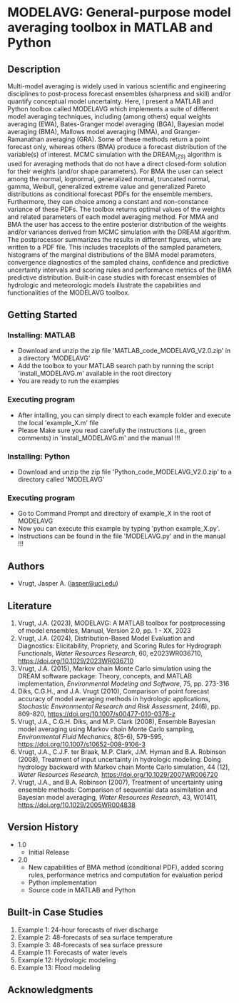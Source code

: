 # MODELAVG: General-purpose model averaging toolbox in MATLAB and Python

## Description

Multi-model averaging is widely used in various scientific and engineering disciplines to post-process forecast ensembles (sharpness and skill) and/or quantify conceptual model uncertainty. Here, I present a MATLAB and Python toolbox called MODELAVG which implements a suite of different model averaging techniques, including (among others) equal weights averaging (EWA), Bates-Granger model averaging (BGA), Bayesian model averaging (BMA), Mallows model averaging (MMA), and Granger-Ramanathan averaging (GRA). Some of these methods return a point forecast only, whereas others (BMA) produce a forecast distribution of the variable(s) of interest. MCMC simulation with the DREAM$_{(ZS)}$ algorithm is used for averaging methods that do not have a direct closed-form solution for their weights (and/or shape parameters). For BMA the user can select among the normal, lognormal, generalized normal, truncated normal, gamma, Weibull, generalized extreme value and generalized Pareto distributions as conditional forecast PDFs for the ensemble members. Furthermore, they can choice among a constant and non-constance variance of these PDFs. The toolbox returns optimal values of the weights and related parameters of each model averaging method. For MMA and BMA the user has access to the entire posterior distribution of the weights and/or variances derived from MCMC simulation with the DREAM algorithm. The postprocessor summarizes the results in different figures, which are written to a PDF file. This includes traceplots of the sampled parameters, histograms of the marginal distributions of the BMA model parameters, convergence diagnostics of the sampled chains, confidence and predictive uncertainty intervals and scoring rules and performance metrics of the BMA predictive distribution. Built-in case studies with forecast ensembles of hydrologic and meteorologic models illustrate the capabilities and functionalities of the MODELAVG toolbox. 

## Getting Started

### Installing: MATLAB

* Download and unzip the zip file 'MATLAB_code_MODELAVG_V2.0.zip' in a directory 'MODELAVG'
* Add the toolbox to your MATLAB search path by running the script 'install_MODELAVG.m' available in the root directory
* You are ready to run the examples

### Executing program

* After intalling, you can simply direct to each example folder and execute the local 'example_X.m' file
* Please Make sure you read carefully the instructions (i.e., green comments) in 'install_MODELAVG.m' and the manual !!!  

### Installing: Python

* Download and unzip the zip file 'Python_code_MODELAVG_V2.0.zip' to a directory called 'MODELAVG'

### Executing program

* Go to Command Prompt and directory of example_X in the root of MODELAVG
* Now you can execute this example by typing 'python example_X.py'.
* Instructions can be found in the file 'MODELAVG.py' and in the manual !!!  

## Authors

* Vrugt, Jasper A. (jasper@uci.edu) 

## Literature
1. Vrugt, J.A. (2023), MODELAVG: A MATLAB toolbox for postprocessing of model ensembles, Manual, Version 2.0, pp. 1 - XX, 2023
2. Vrugt, J.A. (2024), Distribution-Based Model Evaluation and Diagnostics: Elicitability, Propriety, and Scoring Rules for Hydrograph Functionals, _Water Resources Research_, 60, e2023WR036710, https://doi.org/10.1029/2023WR036710
3. Vrugt, J.A. (2015), Markov chain Monte Carlo simulation using the DREAM software package: Theory, concepts, and MATLAB implementation, _Environmental Modeling and Software_, 75, pp. 273-316
4. Diks, C.G.H., and J.A. Vrugt (2010), Comparison of point forecast accuracy of model averaging methods in hydrologic applications, _Stochastic Environmental Research and Risk Assessment_, 24(6), pp. 809-820, https://doi.org/10.1007/s00477-010-0378-z
5. Vrugt, J.A., C.G.H. Diks, and M.P. Clark (2008), Ensemble Bayesian model averaging using Markov chain Monte Carlo sampling, _Environmental Fluid Mechanics_, 8(5-6), 579-595, https://doi.org/10.1007/s10652-008-9106-3
6. Vrugt, J.A., C.J.F. ter Braak, M.P. Clark, J.M. Hyman and B.A. Robinson (2008), Treatment of input uncertainty in hydrologic modeling: Doing hydrology backward with Markov chain Monte Carlo simulation, 44 (12), _Water Resources Research_, https://doi.org/10.1029/2007WR006720
7. Vrugt, J.A., and B.A. Robinson (2007), Treatment of uncertainty using ensemble methods: Comparison of sequential data assimilation and Bayesian model averaging, _Water Resources Research_, 43, W01411, https://doi.org/10.1029/2005WR004838

## Version History

* 1.0
    * Initial Release
* 2.0
    * New capabilities of BMA method (conditional PDF), added scoring rules, performance metrics and computation for evaluation period
    * Python implementation
    * Source code in MATLAB and Python

## Built-in Case Studies
1. Example 1: 24-hour forecasts of river discharge
2. Example 2: 48-forecasts of sea surface temperature
3. Example 3: 48-forecasts of sea surface pressure
4. Example 11: Forecasts of water levels
5. Example 12: Hydrologic modeling
6. Example 13: Flood modeling
   
## Acknowledgments
